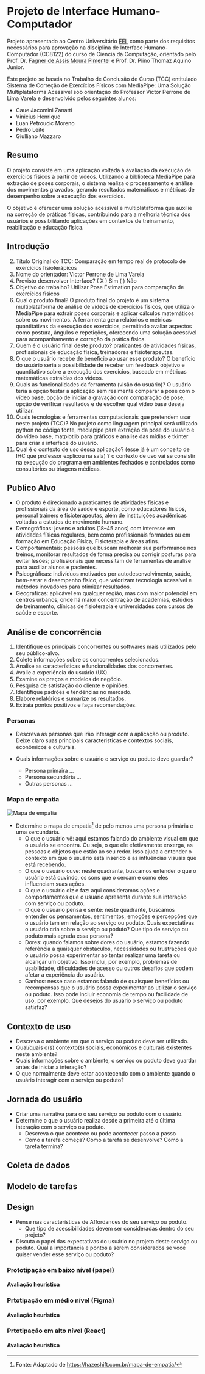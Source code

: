 # Projeto de Interface Humano-Computador

Projeto apresentado ao Centro Universitário [FEI](https://portal.fei.edu.br/), como parte dos requisitos necessários para aprovação na disciplina de Interface Humano-Computador (CC8122) do curso de Ciencia da Computação, orientado pelo Prof. Dr. [Fagner de Assis Moura Pimentel](https://github.com/fagnerpimentel) e Prof. Dr. Plino Thomaz Aquino Junior.

Este projeto se baseia no Trabalho de Conclusão de Curso (TCC) entitulado Sistema de Correção de Exercícios Físicos com MediaPipe: Uma Solução Multiplataforma Acessível sob orientação do Professor Victor Perrone de Lima Varela e desenvolvido pelos seguintes alunos:

- Caue Jacomini Zanatti
- Vinicius Henrique
- Luan Petroucic Moreno 
- Pedro Leite
- Giulliano Mazzaro

## Resumo

O projeto consiste em uma aplicação voltada à avaliação da execução de exercícios físicos a partir de vídeos. Utilizando a biblioteca MediaPipe para extração de poses corporais, o sistema realiza o processamento e análise dos movimentos gravados, gerando resultados matemáticos e métricas de desempenho sobre a execução dos exercícios.

O objetivo é oferecer uma solução acessível e multiplataforma que auxilie na correção de práticas físicas, contribuindo para a melhoria técnica dos usuários e possibilitando aplicações em contextos de treinamento, reabilitação e educação física.

## Introdução

2) Título Original do TCC: Comparação em tempo real de protocolo de exercícios fisioterápicos 
3) Nome do orientador: Victor Perrone de Lima Varela
4) Previsto desenvolver Interface? (  X ) Sim     (   ) Não
5) Objetivo do trabalho? Utilizar Pose Estimation para comparação de exercícios fisicos 
6) Qual o produto final?  O produto final do projeto é um sistema multiplataforma de análise de vídeos de exercícios físicos, que utiliza o MediaPipe para extrair poses corporais e aplicar cálculos matemáticos sobre os movimentos. A ferramenta gera relatórios e métricas quantitativas da execução dos exercícios, permitindo avaliar aspectos como postura, ângulos e repetições, oferecendo uma solução acessível para acompanhamento e correção da prática física. 
7) Quem é o usuário final deste produto? praticantes de atividades físicas, profissionais de educação física, treinadores e fisioterapeutas.
8) O que o usuário recebe de benefício ao usar esse produto? O benefício do usuário seria a possibilidade de receber um feedback objetivo e quantitativo sobre a execução dos exercícios, baseado em métricas matemáticas extraídas dos vídeos.
9) Quais as funcionalidades da ferramenta (visão do usuário)?  O usuário teria a opção testar a aplicação sem realmente comparar a pose com o vídeo base, opção de iniciar a gravação com comparação de pose, opção de verificar resultados e de escolher qual vídeo base deseja utilizar.
10) Quais tecnologias e ferramentas computacionais que pretendem usar neste projeto (TCC)? No projeto como linguagem principal será utilizado python no código fonte, mediapipe para extração da pose do usuário e do vídeo base, matplotlib para gráficos e analise das mídias e tkinter para criar a interface do usuário. 
11) Qual é o contexto de uso dessa aplicação? (esse já é um conceito de IHC que professor explicou na sala) ? o contexto de uso vai se consistir na execução do programa em ambientes fechados e controlados como consultórios ou triagens médicas. 

## Publico Alvo

- O produto é direcionado a praticantes de atividades físicas e profissionais da área de saúde e esporte, como educadores físicos, personal trainers e fisioterapeutas, além de instituições acadêmicas voltadas a estudos de movimento humano.
- Demográficas: jovens e adultos (18–45 anos) com interesse em atividades físicas regulares, bem como profissionais formados ou em formação em Educação Física, Fisioterapia e áreas afins.
- Comportamentais: pessoas que buscam melhorar sua performance nos treinos, monitorar resultados de forma precisa ou corrigir posturas para evitar lesões; profissionais que necessitam de ferramentas de análise para auxiliar alunos e pacientes.
- Psicográficas: indivíduos motivados por autodesenvolvimento, saúde, bem-estar e desempenho físico, que valorizam tecnologia acessível e métodos inovadores para otimizar resultados.
- Geográficas: aplicável em qualquer região, mas com maior potencial em centros urbanos, onde há maior concentração de academias, estúdios de treinamento, clínicas de fisioterapia e universidades com cursos de saúde e esporte.

## Análise de concorrência

1. Identifique os principais concorrentes ou softwares mais utilizados pelo seu público-alvo.
2. Colete informações sobre os concorrentes selecionados.
3. Analise as características e funcionalidades dos concorrentes.
4. Avalie a experiência do usuário (UX).
5. Examine os preços e modelos de negócio.
6. Pesquisa de satisfação do cliente e opiniões.
7. Identifique padrões e tendências no mercado.
8. Elabore relatórios e sumarize os resultados.
9. Extraia pontos positivos e faça recomendações.

### Personas

- Descreva as personas que irão interagir com a aplicação ou produto. Deixe claro suas principais caracteristicas e contextos sociais, econômicos e culturais.
- Quais informações sobre o usuário o serviço ou poduto deve guardar?

  - Persona primaira ...
  - Persona secundária ...
  - Outras personas ...

### Mapa de empatia

![Mapa de empatia](empatia.png)

- Determine o mapa de empatia[^1] de pelo menos uma persona primária e uma sercundária.
  - O que o usuário vê: aqui estamos falando do ambiente visual em que o usuário se encontra. Ou seja, o que ele efetivamente enxerga, as pessoas e objetos que estão ao seu redor. Isso ajuda a entender o contexto em que o usuário está inserido e as influências visuais que está recebendo.
  - O que o usuário ouve: neste quadrante, buscamos entender o que o usuário está ouvindo, os sons que o cercam e como eles influenciam suas ações.
  - O que o usuário diz e faz: aqui consideramos ações e comportamentos que o usuário apresenta durante sua interação com serviço ou poduto.
  - O que o usuário pensa e sente: neste quadrante, buscamos entender os pensamentos, sentimentos, emoções e percepções que o usuário tem em relação ao serviço ou poduto. Quais expectativas o usuário cria sobre o serviço ou poduto?
  Que tipo de serviço ou poduto mais agrada essa persona?
  - Dores: quando falamos sobre dores do usuário, estamos fazendo referência a quaisquer obstáculos, necessidades ou frustrações que o usuário possa experimentar ao tentar realizar uma tarefa ou alcançar um objetivo. Isso inclui, por exemplo, problemas de usabilidade, dificuldades de acesso ou outros desafios que podem afetar a experiência do usuário.
  - Ganhos: nesse caso estamos falando de quaisquer benefícios ou recompensas que o usuário possa experimentar ao utilizar o serviço ou poduto. Isso pode incluir economia de tempo ou facilidade de uso, por exemplo. Que desejos do usuário o serviço ou poduto satisfaz?

## Contexto de uso

- Descreva o ambiente em que o serviço ou poduto deve ser utilizado.
- Qual/quais o(s) contexto(s) sociais, econômicos e culturais existentes neste ambiente?
- Quais informações sobre o ambiente, o serviço ou poduto deve guardar antes de iniciar a interação?
- O que normalmente deve estar acontecendo com o ambiente quando o usuário interagir com o serviço ou poduto?

## Jornada do usuário

- Criar uma narrativa para o o seu serviço ou poduto com o usuário.
- Determine o que o usuário realiza desde a primeira até o última interação com o serviço ou poduto.
  - Descreva o que acontece ou pode acontecer passo a passo
  - Como a tarefa começa? Como a tarefa se desenvolve? Como a tarefa termina?


<!--
## Análise de concorrência

- Pesquise serviços ou podutos existentes atualmente que possam realizar o objetivo deste projeto.
- Selecione pelo menos 3 serviços ou podutos diferentes.
- Em relação aos concorrentes, respondam as seguintes perguntas?
  - Existe plataforma similar que atende o mesmo mercado e funcionalidades? Se sim: Quais os pontos positivos? Quais os pontos negativos?
  - Existe plataforma diferente quanto ao serviço, mas que atenda esse mercado? Se sim: Quais os pontos positivos? Quais os pontos negativos?
 -->
 
## Coleta de dados

## Modelo de tarefas

## Design

- Pense nas características de Affordances do seu serviço ou poduto. 
    - Que tipo de acessibilidades devem ser consideradas dentro do seu projeto?
- Discuta o papel das expectativas do usuário no projeto deste serviço ou poduto. Qual a importância e pontos a serem considerados se você quiser vender esse serviço ou poduto?

### Prototipação em baixo nível (papel)
#### Avaliação heurística

### Prtotipação em médio nível (Figma)
#### Avaliação heurística

### Prtotipação em alto nível (React)
#### Avaliação heurística

[^1]: Fonte: Adaptado de <https://hazeshift.com.br/mapa-de-empatia/>

<!-- TODOs:
- Add exemplos
 -->
